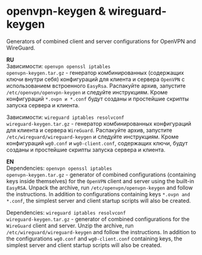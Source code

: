 # openvpn-keygen & wireguard-keygen
Generators of combined client and server configurations for OpenVPN and WireGuard.

**RU**  
Зависимости: `openvpn openssl iptables`  
`openvpn-keygen.tar.gz` - генератор комбинированных (содержащих ключи внутри себя) конфигураций для клиента и сервера `OpenVPN` с использованием встроенного `EasyRsa`. Распакуйте архив, запустите `/etc/openvpn/openvpn-keygen` и следуйте инструкциям. Кроме конфигураций `*.ovpn и *.conf` будут созданы и простейшие скрипты запуска сервера и клиента. 

Зависимости: `wireguard iptables resolvconf`  
`wireguard-keygen.tar.gz` - генератор комбинированных конфигураций для клиента и сервера `WireGuard`. Распакуйте архив, запустите `/etc/wireguard/wireguard-keygen` и следуйте инструкциям. Кроме конфигураций `wg0.conf` и `wg0-client.conf`, содержащих ключи, будут созданы и простейшие скрипты запуска сервера и клиента.

**EN**  
Dependencies: `openvpn openssl iptables`  
`openvpn-keygen.tar.gz` - generator of combined configurations (containing keys inside themselves) for the `OpenVPN` client and server using the built-in `EasyRSA`. Unpack the archive, run `/etc/openvpn/openvpn-keygen` and follow the instructions. In addition to configurations containing keys `*.ovpn and *.conf`, the simplest server and client startup scripts will also be created. 

Dependencies: `wireguard iptables resolvconf`  
`wireguard-keygen.tar.gz` - generator of combined configurations for the `WireGuard` client and server. Unzip the archive, run `/etc/wireguard/wireguard-keygen` and follow the instructions. In addition to the configurations `wg0.conf` and `wg0-client.conf` containing keys, the simplest server and client startup scripts will also be created.
